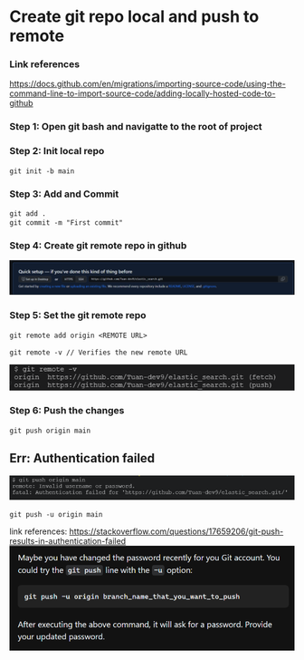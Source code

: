 # Create git repo local and push to remote

### Link references

https://docs.github.com/en/migrations/importing-source-code/using-the-command-line-to-import-source-code/adding-locally-hosted-code-to-github

### Step 1: Open git bash and navigatte to the root of project

### Step 2: Init local repo

```
git init -b main
```

### Step 3: Add and Commit

```
git add .
git commit -m "First commit"
```

### Step 4: Create git remote repo in github

![Alt text](image/image-1.png)

### Step 5: Set the git remote repo

```
git remote add origin <REMOTE URL>
```

```
git remote -v // Verifies the new remote URL
```

![Alt text](image/image.png)

### Step 6: Push the changes

```
git push origin main
```
      
## Err: Authentication failed

![Alt text](/image/image-2.png)
```
git push -u origin main
```
link references: 
https://stackoverflow.com/questions/17659206/git-push-results-in-authentication-failed
![Alt text](image/image-3.png)